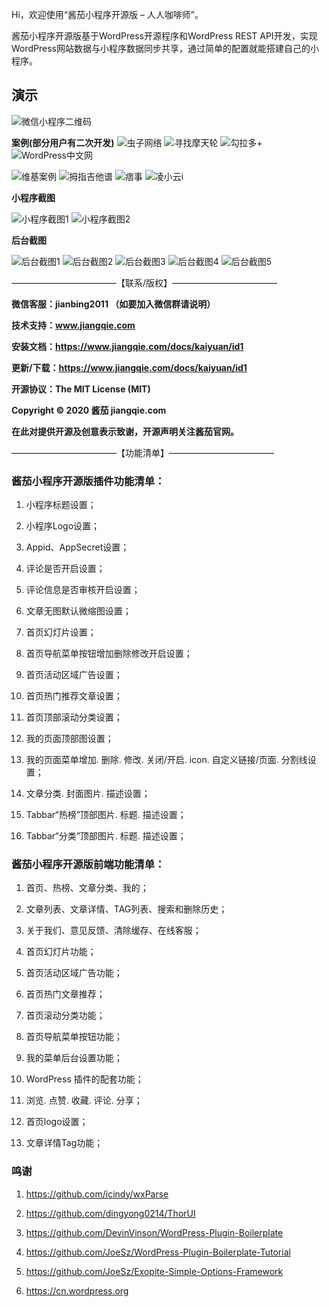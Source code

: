 
Hi，欢迎使用“酱茄小程序开源版 – 人人咖啡师”。

酱茄小程序开源版基于WordPress开源程序和WordPress REST API开发，实现WordPress网站数据与小程序数据同步共享，通过简单的配置就能搭建自己的小程序。

## 演示

![微信小程序二维码](https://raw.githubusercontent.com/longwenjunjie/jiangqie_kafei/master/screenshot/code.jpg)

**案例(部分用户有二次开发)**
![虫子网络](https://raw.githubusercontent.com/longwenjunjie/jiangqie_kafei/master/case/chognziwang.jpg "虫子网络") ![寻找摩天轮](https://raw.githubusercontent.com/longwenjunjie/jiangqie_kafei/master/case/xunzhaomotianlun.jpg "寻找摩天轮") ![勾拉多+](https://raw.githubusercontent.com/longwenjunjie/jiangqie_kafei/master/case/golot.jpg "勾拉多+") ![WordPress中文网](https://raw.githubusercontent.com/longwenjunjie/jiangqie_kafei/master/case/wpzhongwen.jpg "WordPress中文网")

![维基案例](https://raw.githubusercontent.com/longwenjunjie/jiangqie_kafei/master/case/weiji.jpg "维基案例") ![拇指吉他谱](https://raw.githubusercontent.com/longwenjunjie/jiangqie_kafei/master/case/jitapu.jpg "拇指吉他谱") ![痞事](https://raw.githubusercontent.com/longwenjunjie/jiangqie_kafei/master/case/pishi.jpg "痞事") ![凌小云i](https://raw.githubusercontent.com/longwenjunjie/jiangqie_kafei/master/case/linngxiaoyun.jpg "凌小云i")


**小程序截图**

![小程序截图1](https://raw.githubusercontent.com/longwenjunjie/jiangqie_kafei/master/screenshot/1.png)
![小程序截图2](https://raw.githubusercontent.com/longwenjunjie/jiangqie_kafei/master/screenshot/2.png)

**后台截图**

![后台截图1](https://raw.githubusercontent.com/longwenjunjie/jiangqie_kafei/master/screenshot/11.png)
![后台截图2](https://raw.githubusercontent.com/longwenjunjie/jiangqie_kafei/master/screenshot/12.png)
![后台截图3](https://raw.githubusercontent.com/longwenjunjie/jiangqie_kafei/master/screenshot/13.png)
![后台截图4](https://raw.githubusercontent.com/longwenjunjie/jiangqie_kafei/master/screenshot/14.png)
![后台截图5](https://raw.githubusercontent.com/longwenjunjie/jiangqie_kafei/master/screenshot/15.png)

————————————【联系/版权】————————————

**微信客服：jianbing2011 （如要加入微信群请说明）**

**技术支持：www.jiangqie.com**

**安装文档：https://www.jiangqie.com/docs/kaiyuan/id1**

**更新/下载：https://www.jiangqie.com/docs/kaiyuan/id1**

**开源协议：The MIT License (MIT)**

**Copyright © 2020 酱茄 jiangqie.com**

**在此对提供开源及创意表示致谢，开源声明关注酱茄官网。**


————————————【功能清单】————————————

### 酱茄小程序开源版插件功能清单：

1. 小程序标题设置；

2. 小程序Logo设置；

3. Appid、AppSecret设置；

4. 评论是否开启设置；

5. 评论信息是否审核开启设置；

6. 文章无图默认微缩图设置；

7. 首页幻灯片设置；

8. 首页导航菜单按钮增加删除修改开启设置；

9. 首页活动区域广告设置；

10. 首页热门推荐文章设置；

11. 首页顶部滚动分类设置；

12. 我的页面顶部图设置；

13. 我的页面菜单增加. 删除. 修改. 关闭/开启. icon. 自定义链接/页面. 分割线设置；

14. 文章分类. 封面图片. 描述设置；

15. Tabbar“热榜”顶部图片. 标题. 描述设置；

16. Tabbar“分类”顶部图片. 标题. 描述设置；


### 酱茄小程序开源版前端功能清单：

1. 首页、热榜、文章分类、我的；

2. 文章列表、文章详情、TAG列表、搜索和删除历史；

3. 关于我们、意见反馈、清除缓存、在线客服；

4. 首页幻灯片功能；

5. 首页活动区域广告功能；

6. 首页热门文章推荐；

7. 首页滚动分类功能；

8. 首页导航菜单按钮功能；

9. 我的菜单后台设置功能；

10. WordPress 插件的配套功能；

11. 浏览. 点赞. 收藏. 评论. 分享；

12. 首页logo设置；

13. 文章详情Tag功能；


### 鸣谢
1. https://github.com/icindy/wxParse

2. https://github.com/dingyong0214/ThorUI

3. https://github.com/DevinVinson/WordPress-Plugin-Boilerplate

4. https://github.com/JoeSz/WordPress-Plugin-Boilerplate-Tutorial

5. https://github.com/JoeSz/Exopite-Simple-Options-Framework

6. https://cn.wordpress.org
